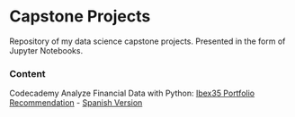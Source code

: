 # Capstone Projects

Repository of my data science capstone projects. Presented in the form of Jupyter Notebooks.

### Content


Codecademy Analyze Financial Data with Python: [Ibex35 Portfolio Recommendation](https://github.com/sgarciapuga/capstone_projects/blob/master/Analyze_Financial_Data/Ibex35_Capstone_Project.ipynb) - [Spanish Version](https://github.com/sgarciapuga/capstone_projects/blob/master/Analyze_Financial_Data/Ibex35_Capstone_Project_spanish.ipynb)

